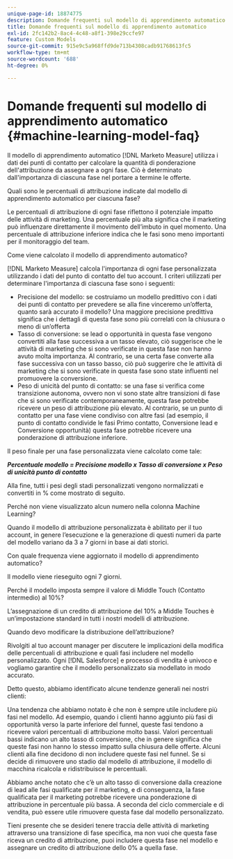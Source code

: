 ```yaml
---
unique-page-id: 18874775
description: Domande frequenti sul modello di apprendimento automatico - [!DNL Marketo Measure]
title: Domande frequenti sul modello di apprendimento automatico
exl-id: 2fc142b2-8ac4-4c48-a8f1-398e29ccfe97
feature: Custom Models
source-git-commit: 915e9c5a968ffd9de713b4308cadb91768613fc5
workflow-type: tm+mt
source-wordcount: '688'
ht-degree: 0%

---
```


# Domande frequenti sul modello di apprendimento automatico {#machine-learning-model-faq}

Il modello di apprendimento automatico [!DNL Marketo Measure] utilizza i dati dei punti di contatto per calcolare la quantità di ponderazione dell&#39;attribuzione da assegnare a ogni fase. Ciò è determinato dall&#39;importanza di ciascuna fase nel portare a termine le offerte.

Quali sono le percentuali di attribuzione indicate dal modello di apprendimento automatico per ciascuna fase?

Le percentuali di attribuzione di ogni fase riflettono il potenziale impatto delle attività di marketing. Una percentuale più alta significa che il marketing può influenzare direttamente il movimento dell’imbuto in quel momento. Una percentuale di attribuzione inferiore indica che le fasi sono meno importanti per il monitoraggio del team.

Come viene calcolato il modello di apprendimento automatico?

[!DNL Marketo Measure] calcola l&#39;importanza di ogni fase personalizzata utilizzando i dati del punto di contatto del tuo account. I criteri utilizzati per determinare l&#39;importanza di ciascuna fase sono i seguenti:

* Precisione del modello: se costruiamo un modello predittivo con i dati dei punti di contatto per prevedere se alla fine vinceremo un’offerta, quanto sarà accurato il modello? Una maggiore precisione predittiva significa che i dettagli di questa fase sono più correlati con la chiusura o meno di un’offerta
* Tasso di conversione: se lead o opportunità in questa fase vengono convertiti alla fase successiva a un tasso elevato, ciò suggerisce che le attività di marketing che si sono verificate in questa fase non hanno avuto molta importanza. Al contrario, se una certa fase converte alla fase successiva con un tasso basso, ciò può suggerire che le attività di marketing che si sono verificate in questa fase sono state influenti nel promuovere la conversione.
* Peso di unicità del punto di contatto: se una fase si verifica come transizione autonoma, ovvero non vi sono state altre transizioni di fase che si sono verificate contemporaneamente, questa fase potrebbe ricevere un peso di attribuzione più elevato. Al contrario, se un punto di contatto per una fase viene condiviso con altre fasi (ad esempio, il punto di contatto condivide le fasi Primo contatto, Conversione lead e Conversione opportunità) questa fase potrebbe ricevere una ponderazione di attribuzione inferiore.

Il peso finale per una fase personalizzata viene calcolato come tale:

**_Percentuale modello = Precisione modello x Tasso di conversione x Peso di unicità punto di contatto_**

Alla fine, tutti i pesi degli stadi personalizzati vengono normalizzati e convertiti in % come mostrato di seguito.

Perché non viene visualizzato alcun numero nella colonna Machine Learning?

Quando il modello di attribuzione personalizzata è abilitato per il tuo account, in genere l’esecuzione e la generazione di questi numeri da parte del modello variano da 3 a 7 giorni in base ai dati storici.

Con quale frequenza viene aggiornato il modello di apprendimento automatico?

Il modello viene rieseguito ogni 7 giorni.

Perché il modello imposta sempre il valore di Middle Touch (Contatto intermedio) al 10%?

L’assegnazione di un credito di attribuzione del 10% a Middle Touches è un’impostazione standard in tutti i nostri modelli di attribuzione.

Quando devo modificare la distribuzione dell’attribuzione?

Rivolgiti al tuo account manager per discutere le implicazioni della modifica delle percentuali di attribuzione e quali fasi includere nel modello personalizzato. Ogni [!DNL Salesforce] e processo di vendita è univoco e vogliamo garantire che il modello personalizzato sia modellato in modo accurato.

Detto questo, abbiamo identificato alcune tendenze generali nei nostri clienti:

Una tendenza che abbiamo notato è che non è sempre utile includere più fasi nel modello. Ad esempio, quando i clienti hanno aggiunto più fasi di opportunità verso la parte inferiore del funnel, queste fasi tendono a ricevere valori percentuali di attribuzione molto bassi. Valori percentuali bassi indicano un alto tasso di conversione, che in genere significa che queste fasi non hanno lo stesso impatto sulla chiusura delle offerte. Alcuni clienti alla fine decidono di non includere queste fasi nel funnel. Se si decide di rimuovere uno stadio dal modello di attribuzione, il modello di macchina ricalcola e ridistribuisce le percentuali.

Abbiamo anche notato che c’è un alto tasso di conversione dalla creazione di lead alle fasi qualificate per il marketing, e di conseguenza, la fase qualificata per il marketing potrebbe ricevere una ponderazione di attribuzione in percentuale più bassa. A seconda del ciclo commerciale e di vendita, può essere utile rimuovere questa fase dal modello personalizzato.

Tieni presente che se desideri tenere traccia delle attività di marketing attraverso una transizione di fase specifica, ma non vuoi che questa fase riceva un credito di attribuzione, puoi includere questa fase nel modello e assegnare un credito di attribuzione dello 0% a quella fase.
